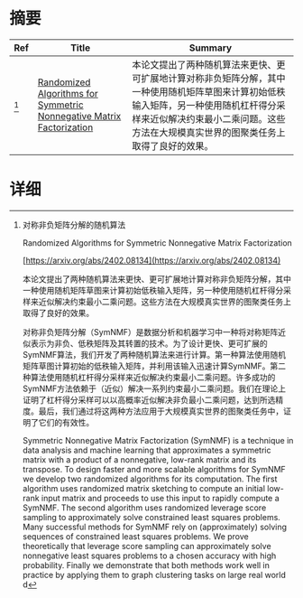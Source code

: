 # 摘要

| Ref | Title | Summary |
| --- | --- | --- |
| [^1] | [Randomized Algorithms for Symmetric Nonnegative Matrix Factorization](https://arxiv.org/abs/2402.08134) | 本论文提出了两种随机算法来更快、更可扩展地计算对称非负矩阵分解，其中一种使用随机矩阵草图来计算初始低秩输入矩阵，另一种使用随机杠杆得分采样来近似解决约束最小二乘问题。这些方法在大规模真实世界的图聚类任务上取得了良好的效果。 |

# 详细

[^1]: 对称非负矩阵分解的随机算法

    Randomized Algorithms for Symmetric Nonnegative Matrix Factorization

    [https://arxiv.org/abs/2402.08134](https://arxiv.org/abs/2402.08134)

    本论文提出了两种随机算法来更快、更可扩展地计算对称非负矩阵分解，其中一种使用随机矩阵草图来计算初始低秩输入矩阵，另一种使用随机杠杆得分采样来近似解决约束最小二乘问题。这些方法在大规模真实世界的图聚类任务上取得了良好的效果。

    

    对称非负矩阵分解（SymNMF）是数据分析和机器学习中一种将对称矩阵近似表示为非负、低秩矩阵及其转置的技术。为了设计更快、更可扩展的SymNMF算法，我们开发了两种随机算法来进行计算。第一种算法使用随机矩阵草图计算初始的低秩输入矩阵，并利用该输入迅速计算SymNMF。第二种算法使用随机杠杆得分采样来近似解决约束最小二乘问题。许多成功的SymNMF方法依赖于（近似）解决一系列约束最小二乘问题。我们在理论上证明了杠杆得分采样可以以高概率近似解决非负最小二乘问题，达到所选精度。最后，我们通过将这两种方法应用于大规模真实世界的图聚类任务中，证明了它们的有效性。

    Symmetric Nonnegative Matrix Factorization (SymNMF) is a technique in data analysis and machine learning that approximates a symmetric matrix with a product of a nonnegative, low-rank matrix and its transpose. To design faster and more scalable algorithms for SymNMF we develop two randomized algorithms for its computation. The first algorithm uses randomized matrix sketching to compute an initial low-rank input matrix and proceeds to use this input to rapidly compute a SymNMF. The second algorithm uses randomized leverage score sampling to approximately solve constrained least squares problems. Many successful methods for SymNMF rely on (approximately) solving sequences of constrained least squares problems. We prove theoretically that leverage score sampling can approximately solve nonnegative least squares problems to a chosen accuracy with high probability. Finally we demonstrate that both methods work well in practice by applying them to graph clustering tasks on large real world d
    

